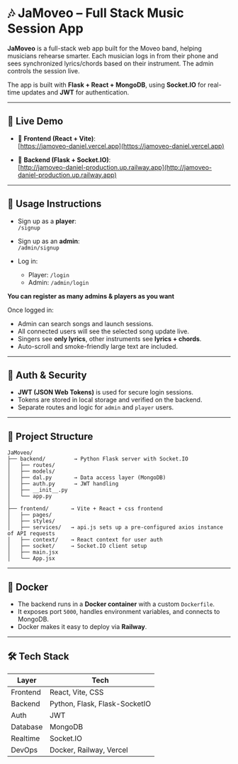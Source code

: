 # 🎶 JaMoveo – Full Stack Music Session App

**JaMoveo** is a full-stack web app built for the Moveo band, helping musicians rehearse smarter. Each musician logs in from their phone and sees synchronized lyrics/chords based on their instrument. The admin controls the session live.

The app is built with **Flask + React + MongoDB**, using **Socket.IO** for real-time updates and **JWT** for authentication.

---

## 🚀 Live Demo

- 🔗 **Frontend (React + Vite)**:  
  [https://jamoveo-daniel.vercel.app](https://jamoveo-daniel.vercel.app)

- 🔗 **Backend (Flask + Socket.IO)**:  
  [http://jamoveo-daniel-production.up.railway.app](http://jamoveo-daniel-production.up.railway.app)

---

## 🧪 Usage Instructions

- Sign up as a **player**:  
  `/signup`

- Sign up as an **admin**:  
  `/admin/signup`

- Log in:  
  - Player: `/login`  
  - Admin: `/admin/login`
    
**You can register as many admins & players as you want**

Once logged in:
- Admin can search songs and launch sessions.
- All connected users will see the selected song update live.
- Singers see **only lyrics**, other instruments see **lyrics + chords**.
- Auto-scroll and smoke-friendly large text are included.

---

## 🔐 Auth & Security

- **JWT (JSON Web Tokens)** is used for secure login sessions.
- Tokens are stored in local storage and verified on the backend.
- Separate routes and logic for `admin` and `player` users.

---

## 🧱 Project Structure

```plaintext
JaMoveo/
├── backend/         → Python Flask server with Socket.IO
│   ├── routes/
│   ├── models/
│   ├── dal.py       → Data access layer (MongoDB)
│   ├── auth.py      → JWT handling
│   ├── __init__.py     
│   └── app.py
│
├── frontend/       → Vite + React + css frontend
│   ├── pages/
│   ├── styles/
│   ├── services/   → api.js sets up a pre-configured axios instance of API requests
│   ├── context/    → React context for user auth
│   ├── socket/     → Socket.IO client setup
│   ├── main.jsx
│   └── App.jsx
```

---

## 🐳 Docker

- The backend runs in a **Docker container** with a custom `Dockerfile`.
- It exposes port `5000`, handles environment variables, and connects to MongoDB.
- Docker makes it easy to deploy via **Railway**.

---

## 🛠️ Tech Stack

| Layer       | Tech                            |
|-------------|---------------------------------|
| Frontend    | React, Vite,  CSS               |
| Backend     | Python, Flask, Flask-SocketIO   |
| Auth        | JWT                             |
| Database    | MongoDB                         |
| Realtime    | Socket.IO                       |
| DevOps      | Docker, Railway, Vercel         |
